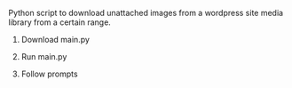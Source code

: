 Python script to download unattached images from a wordpress site media library from a certain range.

1. Download main.py

2. Run main.py

3. Follow prompts

